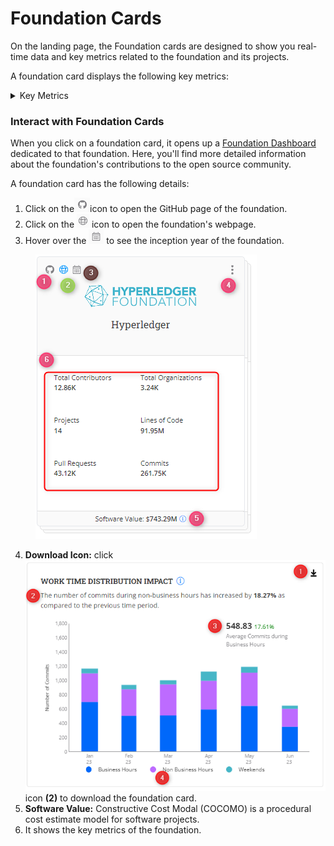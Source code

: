 # Foundation Cards

On the landing page, the Foundation cards are designed to show you real-time data and key metrics related to the foundation and its projects.

A foundation card displays the following key metrics:

<details>

<summary>Key Metrics</summary>

* Total contributors
* Total organizations
* Total Projects
* Lines of code
* PRs
* Commits

</details>

### Interact with Foundation Cards

When you click on a foundation card, it opens up a [Foundation Dashboard](foundation-dashboard.md) dedicated to that foundation. Here, you'll find more detailed information about the foundation's contributions to the open source community.

A foundation card has the following details:

1. Click on the![](<../../../../.gitbook/assets/image (1).png>)icon to open the GitHub page of the foundation.
2. Click on the ![](<../../../../.gitbook/assets/image (2).png>) icon to open the foundation's webpage.
3. Hover over the ![](<../../../../.gitbook/assets/image (3).png>) to see the inception year of the foundation.

<figure><img src="../../../../.gitbook/assets/2023-08-01_23h38_31 (2).png" alt=""><figcaption></figcaption></figure>

4. **Download Icon:** click <img src="../../../../.gitbook/assets/image (50).png" alt="" data-size="line">icon **(2)** to download the foundation card.
5. **Software Value:** Constructive Cost Modal (COCOMO) is a procedural cost estimate model for software projects.
6. &#x20;It shows the key metrics of the foundation.

